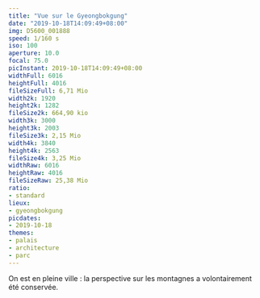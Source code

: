 ```yaml
---
title: "Vue sur le Gyeongbokgung"
date: "2019-10-18T14:09:49+08:00"
img: D5600_001888
speed: 1/160 s
iso: 100
aperture: 10.0
focal: 75.0
picInstant: 2019-10-18T14:09:49+08:00
widthFull: 6016
heightFull: 4016
fileSizeFull: 6,71 Mio
width2k: 1920
height2k: 1282
fileSize2k: 664,90 kio
width3k: 3000
height3k: 2003
fileSize3k: 2,15 Mio
width4k: 3840
height4k: 2563
fileSize4k: 3,25 Mio
widthRaw: 6016
heightRaw: 4016
fileSizeRaw: 25,38 Mio
ratio:
- standard
lieux:
- gyeongbokgung
picdates:
- 2019-10-18
themes:
- palais
- architecture
- parc
---
```


On est en pleine ville : la perspective sur les montagnes a volontairement été conservée.
